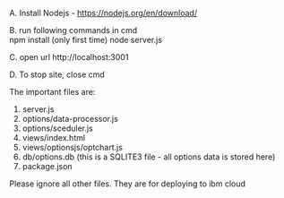 A. Install Nodejs - https://nodejs.org/en/download/

B. run following commands in cmd  
npm install  (only first time)
node server.js  

C. open url http://localhost:3001

D. To stop site, close cmd

The important files are:
1. server.js
2. options/data-processor.js
3. options/sceduler.js
4. views/index.html
5. views/optionsjs/optchart.js
6. db/options.db (this is a SQLITE3 file - all options data is stored here)
7. package.json  

Please ignore all other files. They are for deploying to ibm cloud
